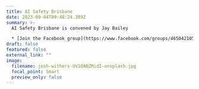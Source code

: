 ```yaml
---
title: AI Safety Brisbane
date: 2023-09-04T09:48:24.389Z
summary: >-
  AI Safety Brisbane is convened by Jay Bailey

  * [Join the Facebook group](https://www.facebook.com/groups/465042105669446)
draft: false
featured: false
external_link: ""
image:
  filename: josh-withers-UV1OABZMidI-unsplash.jpg
  focal_point: Smart
  preview_only: false
---
```

